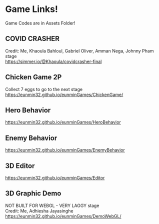 # Game Links!
Game Codes are in Assets Folder! 

## COVID CRASHER
Credit: Me, Khaoula Bahloul, Gabriel Oliver, Amman Nega, Johnny Pham stage&nbsp;<br/>
https://simmer.io/@Khaoula/covidcrasher-final

## Chicken Game 2P
Collect 7 eggs to go to the next stage&nbsp;<br/>
https://eunmin32.github.io/eunminGames/ChickenGame/

## Hero Behavior
https://eunmin32.github.io/eunminGames/HeroBehavior

## Enemy Behavior
https://eunmin32.github.io/eunminGames/EnemyBehavior

## 3D Editor 
https://eunmin32.github.io/eunminGames/Editor

## 3D Graphic Demo
NOT BUILT FOR WEBGL - VERY LAGGY stage&nbsp;<br/>
Credit: Me, Adhiesha Jayasinghe
https://eunmin32.github.io/eunminGames/DemoWebGL/
